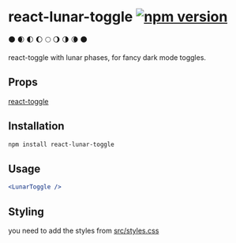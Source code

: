 # react-lunar-toggle [![npm version](https://badge.fury.io/js/react-lunar-toggle.svg)](https://www.npmjs.com/package/react-lunar-toggle)


🌑 🌒 🌓 🌔 🌕 🌖 🌗 🌘 🌑

react-toggle with lunar phases, for fancy dark mode toggles.

## Props

[react-toggle](https://github.com/aaronshaf/react-toggle)

## Installation

```bash
npm install react-lunar-toggle
```

## Usage

```jsx
<LunarToggle />
```

## Styling

you need to add the styles from [src/styles.css](src/styles.css)
